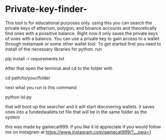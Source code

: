 # Private-key-finder-
This tool is for educational purposes only. using this you can search the private keys of etherium, polygon, and binance accounts and theoretically find ones with a possitive balance. Right now it only saves the private keys of ones with a balance. You can use a private key to gain access to a wallet through metamask or some other wallet tool. To get started first you need to install of the necessary libraries for python. run 

pip install -r requirements.txt

After that open the terminal and cd to the folder with 

cd path/to/your/folder

next what you run is this command

python lol.py

that will boot up the searcher and it will start discovering wallets. it saves ones into a fundedwallets.txt file that will be in the same folder as the system


this was made by gamecat999. if you like it id appreciate if you would follow me on instagram at https://www.instagram.com/gamecat999/?__pwa=1 
